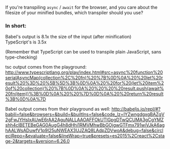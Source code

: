 If you're transpiling `async` / `await` for the browser, and you care about the filesize of your minified bundles,
which transpiler should you use?

### In short:

Babel's output is 8.1x the size of the input (after minification)  
TypeScript's is 3.5x

(Remember that TypeScript can be used to transpile plain JavaScript, sans type-checking)

tsc output comes from the playground:
http://www.typescriptlang.org/play/index.html#src=async%20function%20serialAsyncMap(collection%2C%20fn)%20%7B%0D%0A%20%20let%20result%20%3D%20%5B%5D%3B%0D%0A%20%20for%20(let%20item%20of%20collection)%20%7B%0D%0A%20%20%20%20result.push(await%20fn(item))%3B%0D%0A%20%20%7D%0D%0A%20%20return%20result%3B%0D%0A%7D

Babel output comes from their playground as well:
http://babeljs.io/repl/#?babili=false&browsers=&build=&builtIns=false&code_lz=IYZwngdgxgBAZgV2gFwJYHsIxAUwE6rAA2AguNALLAAOAFFOkUTlGpgDTwQCUMA3gCgYMZshh4cIBETEBeGAG0AugG4h8dHhi1RMVMhwBbGOjgwGTFmx791wiVJkA6aghAALWsADuwfV1p9I25uNWEAX3UJZAQ8LAdpZDVwoA&debug=false&circleciRepo=&evaluate=false&lineWrap=true&presets=es2015%2Creact%2Cstage-2&targets=&version=6.26.0

